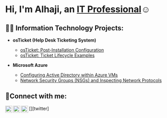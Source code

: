 <h1>Hi, I'm Alhaji, an <a href="https://linkedin.com/in/alhaji-kamara-7693092b4">IT Professional</a>☺</h1>

<h2>👨‍💻 Information Technology Projects:</h2>

- <b>osTicket (Help Desk Ticketing System)</b>

  - [osTicket: Post-Installation Configuration](https://github.com/alhajikamara/post-install-config)
  - [osTicket: Ticket Lifecycle Examples](https://github.com/alhajikamara/ticket-lifecycle)
- <b>Microsoft Azure</b>
  - [Configuring Active Directory within Azure VMs](https://github.com/alhajikamara/configure-ad)
  - [Network Security Groups (NSGs) and Inspecting Network Protocols](https://github.com/alhajikamara/azure-network-protocols)

<h2>🤳Connect with me:</h2>

[<img align="left" alt="Josh | Twitter" width="22px" src="https://cdn.jsdelivr.net/npm/simple-icons@v3/icons/twitter.svg" />][twitter]
[<img align="left" alt="Josh | LinkedIn" width="22px" src="https://cdn.jsdelivr.net/npm/simple-icons@v3/icons/linkedin.svg" />][linkedin]
[<img align="left" alt="Josh | Instagram" width="22px" src="https://cdn.jsdelivr.net/npm/simple-icons@v3/icons/instagram.svg" />][instagram]


[instagram]: https://www.instagram.com/Josh
[linkedin]: https://linkedin.com/in/alhaji-kamara-7693092b4/Josh
